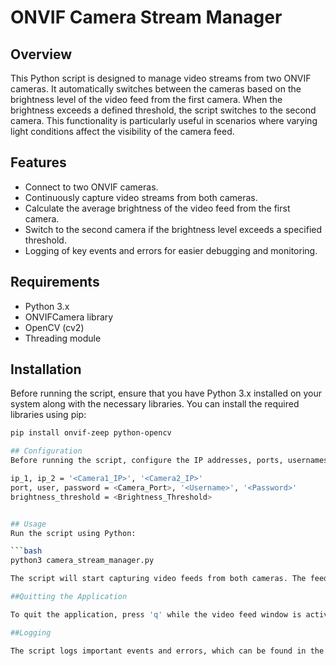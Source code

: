 # ONVIF Camera Stream Manager

## Overview
This Python script is designed to manage video streams from two ONVIF cameras. It automatically switches between the cameras based on the brightness level of the video feed from the first camera. When the brightness exceeds a defined threshold, the script switches to the second camera. This functionality is particularly useful in scenarios where varying light conditions affect the visibility of the camera feed.

## Features
- Connect to two ONVIF cameras.
- Continuously capture video streams from both cameras.
- Calculate the average brightness of the video feed from the first camera.
- Switch to the second camera if the brightness level exceeds a specified threshold.
- Logging of key events and errors for easier debugging and monitoring.

## Requirements
- Python 3.x
- ONVIFCamera library
- OpenCV (cv2)
- Threading module

## Installation
Before running the script, ensure that you have Python 3.x installed on your system along with the necessary libraries. You can install the required libraries using pip:

```bash
pip install onvif-zeep python-opencv

## Configuration 
Before running the script, configure the IP addresses, ports, usernames, and passwords for your ONVIF cameras in the main function:

ip_1, ip_2 = '<Camera1_IP>', '<Camera2_IP>'
port, user, password = <Camera_Port>, '<Username>', '<Password>'
brightness_threshold = <Brightness_Threshold>


## Usage
Run the script using Python: 

```bash
python3 camera_stream_manager.py

The script will start capturing video feeds from both cameras. The feed from Camera 1 will be displayed until the brightness exceeds the threshold, after which it will switch to Camera 2.

##Quitting the Application

To quit the application, press 'q' while the video feed window is active. The script will safely close all connections and threads before exiting.

##Logging

The script logs important events and errors, which can be found in the console output. This is helpful for debugging and understanding the script's behavior during execution.

